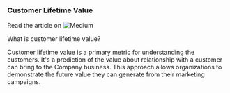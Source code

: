 ### Customer Lifetime Value

Read the article on ![Medium](https://medium.com/@c.giancaterino/insurance-customer-lifetime-value-prediction-segmentation-5ea0781d51e)

What is customer lifetime value?

Customer lifetime value is a primary metric for understanding the customers. 
It's a prediction of the value about relationship with a customer can bring to the Company business. 
This approach allows organizations to demonstrate the future value they can generate from their marketing campaigns.
